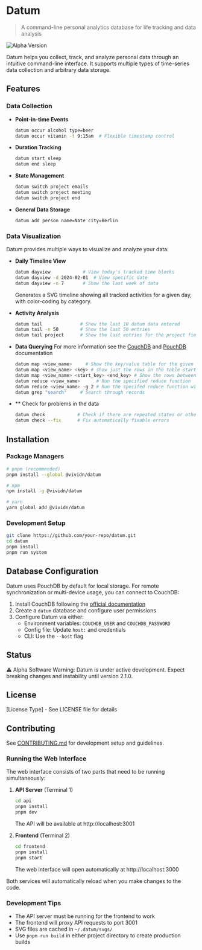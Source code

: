 # Datum

> A command-line personal analytics database for life tracking and data analysis

![Alpha Version](https://img.shields.io/badge/status-alpha-orange)

Datum helps you collect, track, and analyze personal data through an intuitive command-line interface. It supports multiple types of time-series data collection and arbitrary data storage.

## Features

### Data Collection

- **Point-in-time Events**
  ```bash
  datum occur alcohol type=beer
  datum occur vitamin -t 9:15am  # Flexible timestamp control
  ```

- **Duration Tracking**
  ```bash
  datum start sleep
  datum end sleep
  ```

- **State Management**
  ```bash
  datum switch project emails
  datum switch project meeting
  datum switch project end
  ```

- **General Data Storage**
  ```bash
  datum add person name=Nate city=Berlin
  ```

### Data Visualization

Datum provides multiple ways to visualize and analyze your data:

- **Daily Timeline View**
  ```bash
  datum dayview            # View today's tracked time blocks
  datum dayview -d 2024-02-01  # View specific date
  datum dayview -n 7       # Show the last week of data
  ```
  Generates a SVG timeline showing all tracked activities for a given day, with color-coding by category.

- **Activity Analysis**
  ```bash
  datum tail              # Show the last 10 datum data entered
  datum tail -n 50        # Show the last 50 entries
  datum tail project      # Show the last entries for the project field
  ```

- **Data Querying**
For more information see the [CouchDB](https://docs.couchdb.org/en/stable/ddocs/views/intro.html) and [PouchDB](https://pouchdb.com/guides/queries.html) documentation
  ```bash
  datum map <view_name>     # Show the key/value table for the given view
  datum map <view_name> <key> # show just the rows in the table starting with key
  datum map <view_name> <start_key> <end_key> # Show the rows between the two keys
  datum reduce <view_name>      # Run the specified reduce function
  datum reduce <view_name> -g 2 # Run the specifed reduce function with group level 2
  datum grep "search"     # Search through records
  ```

- ** Check for problems in the data
  ```bash
  datum check            # Check if there are repeated states or other problems in the data
  datum check --fix      # Fix automatically fixable errors
  ```

## Installation

### Package Managers
```bash
# pnpm (recommended)
pnpm install --global @vividn/datum

# npm
npm install -g @vividn/datum

# yarn
yarn global add @vividn/datum
```

### Development Setup
```bash
git clone https://github.com/your-repo/datum.git
cd datum
pnpm install
pnpm run system
```

## Database Configuration

Datum uses PouchDB by default for local storage. For remote synchronization or multi-device usage, you can connect to CouchDB:

1. Install CouchDB following the [official documentation](https://docs.couchdb.org/en/stable/)
2. Create a `datum` database and configure user permissions
3. Configure Datum via either:
   - Environment variables: `COUCHDB_USER` and `COUCHDB_PASSWORD`
   - Config file: Update `host:` and credentials
   - CLI: Use the `--host` flag

## Status

⚠️ Alpha Software Warning: Datum is under active development. Expect breaking changes and instability until version 2.1.0.

## License

[License Type] - See LICENSE file for details

## Contributing

See [CONTRIBUTING.md](./CONTRIBUTING.md) for development setup and guidelines.

### Running the Web Interface

The web interface consists of two parts that need to be running simultaneously:

1. **API Server** (Terminal 1)
   ```bash
   cd api
   pnpm install
   pnpm dev
   ```
   The API will be available at http://localhost:3001

2. **Frontend** (Terminal 2)
   ```bash
   cd frontend
   pnpm install
   pnpm start
   ```
   The web interface will open automatically at http://localhost:3000

Both services will automatically reload when you make changes to the code.

### Development Tips
- The API server must be running for the frontend to work
- The frontend will proxy API requests to port 3001
- SVG files are cached in `~/.datum/svgs/`
- Use `pnpm run build` in either project directory to create production builds
